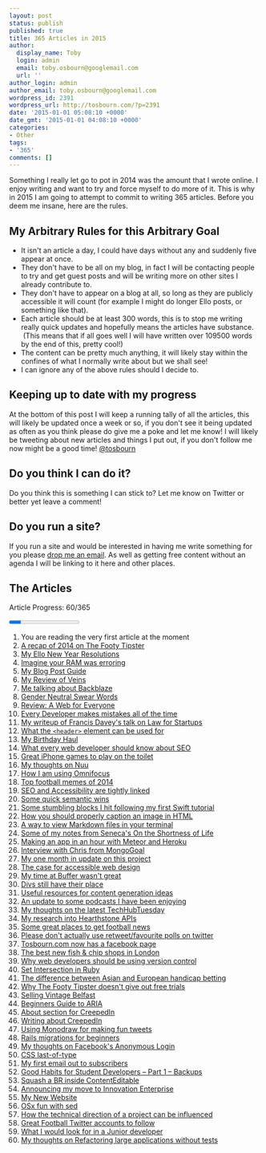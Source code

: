 ```yaml
---
layout: post
status: publish
published: true
title: 365 Articles in 2015
author:
  display_name: Toby
  login: admin
  email: toby.osbourn@googlemail.com
  url: ''
author_login: admin
author_email: toby.osbourn@googlemail.com
wordpress_id: 2391
wordpress_url: http://tosbourn.com/?p=2391
date: '2015-01-01 05:08:10 +0000'
date_gmt: '2015-01-01 04:08:10 +0000'
categories:
- Other
tags:
- '365'
comments: []
---
```

Something I really let go to pot in 2014 was the amount that I wrote online. I enjoy writing and want to try and force myself to do more of it. This is why in 2015 I am going to attempt to commit to writing 365 articles. Before you deem me insane, here are the rules.

## My Arbitrary Rules for this Arbitrary Goal

 * It isn't an article a day, I could have days without any and suddenly five appear at once.
 * They don't have to be all on my blog, in fact I will be contacting people to try and get guest posts and will be writing more on other sites I already contribute to.
 * They don't have to appear on a blog at all, so long as they are publicly accessible it will count (for example I might do longer Ello posts, or something like that).
 * Each article should be at least 300 words, this is to stop me writing really quick updates and hopefully means the articles have substance.  (This means that if all goes well I will have written over 109500 words by the end of this, pretty cool!)
 * The content can be pretty much anything, it will likely stay within the confines of what I normally write about but we shall see!
 * I can ignore any of the above rules should I decide to.

## Keeping up to date with my progress

At the bottom of this post I will keep a running tally of all the articles, this will likely be updated once a week or so, if you don't see it being updated as often as you think please do give me a poke and let me know! I will likely be tweeting about new articles and things I put out, if you don't follow me now might be a good time! <a href="https://twitter.com/tosbourn">@tosbourn</a>

## Do you think I can do it?

Do you think this is something I can stick to? Let me know on Twitter or better yet leave a comment!

## Do you run a site?

If you run a site and would be interested in having me write something for you please <a href="mailto:toby.osbourn@gmail.com">drop me an email</a>. As well as getting free content without an agenda I will be linking to it here and other places.

## The Articles

Article Progress: 60/365

<progress value="60" max="365"></progress>

 1. You are reading the very first article at the moment
 1. <a href="https://thefootytipster.com/tfts-2014-year-in-review/">A recap of 2014 on The Footy Tipster</a>
 1. <a href="https://ello.co/tosbourn/post/Irl0jXjQP4qsBsb4VJVZuQ">My Ello New Year Resolutions</a>
 1. <a href="/imagine-ram-erroring/">Imagine your RAM was erroring</a>
 1. <a href="http://tosbourn.com/rough-guide-going-try-follow-blog-posts/">My Blog Post Guide</a>
 1. <a href="https://www.goodreads.com/review/show/1136764060">My Review of Veins</a>
 1. <a href="http://tosbourn.com/backblaze-part-great-backup-solution/">Me talking about Backblaze</a>
 1. <a href="http://tosbourn.com/gender-neutral-swear-words/" title="Gender Neutral Swear Words">Gender Neutral Swear Words</a>
 1. <a href="http://tosbourn.com/review-web-everyone-designing-accessible-user-experiences/">Review: A Web for Everyone</a>
 1. <a href="http://tosbourn.com/every-developer-makes-mistakes-all-the-time/">Every Developer makes mistakes all of the time</a>
 1. <a href="http://rumblelabs.com/blog/francis-davey-talks-law-for-startups/">My writeup of Francis Davey's talk on Law for Startups</a>
 1. <a href="http://tosbourn.com/what-the-header-element-can-be-used-for/">What the <code>&lt;header&gt;</code> element can be used for</a> 
 1. <a href="http://tosbourn.com/birthday-haul/" title="My Birthday Haul">My Birthday Haul</a> 
 1. <a href="https://www.polemicdigital.com/2015/01/every-web-developer-know-seo/">What every web developer should know about SEO</a> 
 1. <a href="http://collectionofawesome.com/2015/01/14/great-iphone-games-to-play-on-the-toilet/">Great iPhone games to play on the toilet</a> 
 1. <a href="http://tosbourn.com/thoughts-nuu/" title="My thoughts on Nuu">My thoughts on Nuu</a> 
 1. <a href="http://tosbourn.com/using-omnifocus/" title="How I am using Omnifocus">How I am using Omnifocus</a> 
 1. <a href="https://thefootytipster.com/the-top-memes-of-2014/">Top football memes of 2014</a> 
 1. <a href="http://tosbourn.com/accessibility-seo-tightly-linked/" title="Accessibility and SEO are tightly linked">SEO and Accessibility are tightly linked</a> 
 1. <a href="http://tosbourn.com/quick-semantic-wins/">Some quick semantic wins</a> 
 1. <a href="http://tosbourn.com/stumbling-blocks-hit-following-first-swift-tutorial/">Some stumbling blocks I hit following my first Swift tutorial</a> 
 1. <a href="http://tosbourn.com/correct-way-markup-image-caption-html/">How you should properly caption an image in HTML</a> 
 1. <a href="http://tosbourn.com/view-markdown-files-terminal/" title="View Markdown Files in your Terminal">A way to view Markdown files in your terminal</a> 
 1. <a href="http://tosbourn.com/highlights-shortness-life-seneca/" title="My highlights from On the Shortness of Life by Seneca">Some of my notes from Seneca's On the Shortness of Life</a> 
 1. <a href="http://tosbourn.com/making-app-just-hour-meteor-heroku/" title="Making an app in just over an hour with Meteor and Heroku">Making an app in an hour with Meteor and Heroku</a> 
 1. <a href="https://thefootytipster.com/interview-with-chris-from-mondogoal/">Interview with Chris from MongoGoal</a> 
 1. <a href="http://tosbourn.com/365-blog-post-project-1-month/">My one month in update on this project</a> 
 1. <a href="https://nostrongbeliefs.com/the-case-for-accessible-web-design/">The case for accessible web design</a> 
 1. <a href="http://tosbourn.com/time-buffer-wasnt-great/" title="My time at Buffer wasn’t great">My time at Buffer wasn't great</a> 
 1. <a href="http://tosbourn.com/divs-still-place/" title="Divs still have their place">Divs still have their place</a> 
 1. <a href="http://tosbourn.com/useful-resources-generating-content-ideas/" title="Some useful resources for generating content ideas">Useful resources for content generation ideas</a> 
 1. <a href="http://tosbourn.com/podcasts-enjoying-update/" title="Podcasts I am enjoying – An update">An update to some podcasts I have been enjoying</a> 
 1. <a href="http://tosbourn.com/thoughts-latest-techhubtuesday-demo-night/" title="My thoughts on the latest TechHubTuesday Demo Night">My thoughts on the latest TechHubTuesday</a> 
 1. <a href="http://tosbourn.com/hearthstone-apis/">My research into Hearthstone APIs</a> 
 1. <a href="https://thefootytipster.com/great-places-to-get-football-news/">Some great places to get football news</a> 
 1. <a href="http://tosbourn.com/please-dont-actually-use-retweet-favourite-polls-twitter/">Please don't actually use retweet/favourite polls on twitter</a> 
 1. <a href="http://tosbourn.com/tosbourn-facebook-page/">Tosbourn.com now has a facebook page</a> 
 1. <a href="https://nuu.in/blog/the-best-new-fish-and-chip-shops-in-london">The best new fish &amp; chip shops in London</a> 
 1. <a href="http://thetomorrowlab.com/2015/02/why-web-developers-should-use-version-control/">Why web developers should be using version control</a> 
 1. <a href="http://tosbourn.com/set-intersection-in-ruby/">Set Intersection in Ruby</a> 
 1. <a href="https://thefootytipster.com/the-difference-between-asian-and-european-handicaps/">The difference between Asian and European handicap betting</a> 
 1. <a href="https://thefootytipster.com/why-we-dont-give-out-free-trials/">Why The Footy Tipster doesn't give out free trials</a> 
 1. <a href="http://tosbourn.com/getting-rid-of-vintage-belfast-do-you-want-it/">Selling Vintage Belfast</a>
 1. <a href="http://tosbourn.com/a-beginners-guide-to-aria/">Beginners Guide to ARIA</a>
 1. <a href="http://creeped.in/about/">About section for CreepedIn</a>
 1. <a href="http://tosbourn.com/creepedin/">Writing about CreepedIn</a>
 1. <a href="http://tosbourn.com/using-monodraw-for-fun-tweets/">Using Monodraw for making fun tweets</a>
 1. <a href="http://tosbourn.com/rails-migrations-for-beginners/">Rails migrations for beginners</a>
 1. <a href="http://tosbourn.com/facebooks-anonymous-login/">My thoughts on Facebook's Anonymous Login</a>
 1. <a href="http://tosbourn.com/css-last-of-type-as-a-fix-for-last-child-in-ember-applications/">CSS last-of-type</a>
 1. <a href="http://us2.campaign-archive1.com/?u=4ab9d94bd25204029f15769a8&amp;id=b365806aa8">My first email out to subscribers</a>
 1. <a href="http://tosbourn.com/good-habits-for-student-developers-backups/">Good Habits for Student Developers – Part 1 – Backups</a>
 1. <a href="http://tosbourn.com/squash-br-inside-contenteditable/">Squash a BR inside ContentEditable</a>
 1. <a href="http://tosbourn.com/innovation-enterprise/">Announcing my move to Innovation Enterprise</a>
 1. [My New Website](/new-site/)
 1. [OSx fun with sed](/sed-fun-on-osx/)
 1. [How the technical direction of a project can be influenced](/technical-direction/)
 1. [Great Football Twitter accounts to follow](https://thefootytipster.com/great-football-betting-twitter-accounts-to-follow/)
 2. [What I would look for in a Junior developer](/junior-dev/)
 3. [My thoughts on Refactoring large applications without tests](/refactoring-large-codebase-without-tests/)

